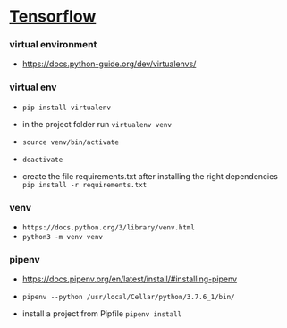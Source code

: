 # [Tensorflow](https://www.tensorflow.org/)

### virtual environment

- https://docs.python-guide.org/dev/virtualenvs/

### virtual env

- `pip install virtualenv`

- in the project folder run `virtualenv venv`
- `source venv/bin/activate`
- `deactivate`
- create the file requirements.txt after installing the right dependencies `pip install -r requirements.txt`

### venv

- `https://docs.python.org/3/library/venv.html`
- `python3 -m venv venv`

### pipenv

- https://docs.pipenv.org/en/latest/install/#installing-pipenv

- `pipenv --python /usr/local/Cellar/python/3.7.6_1/bin/`

- install a project from Pipfile `pipenv install`
